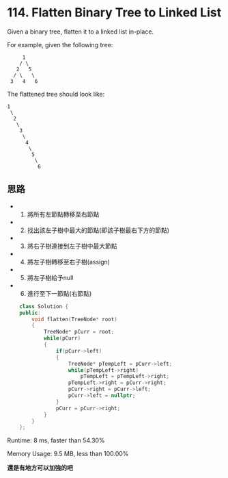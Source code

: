 # 114. Flatten Binary Tree to Linked List

Given a binary tree, flatten it to a linked list in-place.

For example, given the following tree:

         1
        / \
       2   5
      / \   \
     3   4   6

The flattened tree should look like:

    1
     \
      2
       \
        3
         \
          4
           \
            5
             \
              6

## 思路
* 1. 將所有左節點轉移至右節點
* 2. 找出該左子樹中最大的節點(即該子樹最右下方的節點)
* 3. 將右子樹連接到左子樹中最大節點
* 4. 將左子樹轉移至右子樹(assign)
* 5. 將左子樹給予null
* 6. 進行至下一節點(右節點)

```cpp
    class Solution {
    public:
        void flatten(TreeNode* root) 
        {
            TreeNode* pCurr = root;
            while(pCurr)
            {
                if(pCurr->left)
                {
                    TreeNode* pTempLeft = pCurr->left;
                    while(pTempLeft->right)
                        pTempLeft = pTempLeft->right;
                    pTempLeft->right = pCurr->right;
                    pCurr->right = pCurr->left;
                    pCurr->left = nullptr;
                }
                pCurr = pCurr->right;
            }
        }
    };
```

Runtime: 8 ms,
faster than 54.30%

Memory Usage: 9.5 MB, less than 100.00%

**還是有地方可以加強的吧**
